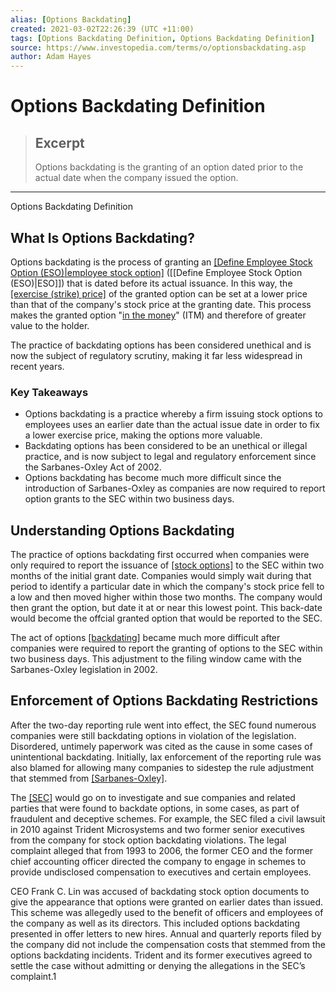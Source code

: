 ```yaml
---
alias: [Options Backdating]
created: 2021-03-02T22:26:39 (UTC +11:00)
tags: [Options Backdating Definition, Options Backdating Definition]
source: https://www.investopedia.com/terms/o/optionsbackdating.asp
author: Adam Hayes
---
```


# Options Backdating Definition

> ## Excerpt
> Options backdating is the granting of an option dated prior to the actual date when the company issued the option.

---

Options Backdating Definition
## What Is Options Backdating?

Options backdating is the process of granting an [[Define Employee Stock Option (ESO)|employee stock option]](https://www.investopedia.com/terms/e/eso.asp) ([[Define Employee Stock Option (ESO)|ESO]]) that is dated before its actual issuance. In this way, the [[exercise (strike) price]](https://www.investopedia.com/terms/e/exerciseprice.asp) of the granted option can be set at a lower price than that of the company's stock price at the granting date. This process makes the granted option "[in the money](https://www.investopedia.com/terms/i/inthemoney.asp)" (ITM) and therefore of greater value to the holder.

The practice of backdating options has been considered unethical and is now the subject of regulatory scrutiny, making it far less widespread in recent years.

### Key Takeaways

-   Options backdating is a practice whereby a firm issuing stock options to employees uses an earlier date than the actual issue date in order to fix a lower exercise price, making the options more valuable.
-   Backdating options has been considered to be an unethical or illegal practice, and is now subject to legal and regulatory enforcement since the Sarbanes-Oxley Act of 2002.
-   Options backdating has become much more difficult since the introduction of Sarbanes-Oxley as companies are now required to report option grants to the SEC within two business days.

## Understanding Options Backdating

The practice of options backdating first occurred when companies were only required to report the issuance of [[stock options]](https://www.investopedia.com/terms/s/stockoption.asp) to the SEC within two months of the initial grant date. Companies would simply wait during that period to identify a particular date in which the company's stock price fell to a low and then moved higher within those two months. The company would then grant the option, but date it at or near this lowest point. This back-date would become the offcial granted option that would be reported to the SEC.

The act of options [[backdating]](https://www.investopedia.com/terms/b/backdating.asp) became much more difficult after companies were required to report the granting of options to the SEC within two business days. This adjustment to the filing window came with the Sarbanes-Oxley legislation in 2002.

## Enforcement of Options Backdating Restrictions

After the two-day reporting rule went into effect, the SEC found numerous companies were still backdating options in violation of the legislation. Disordered, untimely paperwork was cited as the cause in some cases of unintentional backdating. Initially, lax enforcement of the reporting rule was also blamed for allowing many companies to sidestep the rule adjustment that stemmed from [[Sarbanes-Oxley]](https://www.investopedia.com/terms/s/sarbanesoxleyact.asp).

The [[SEC]](https://www.investopedia.com/terms/s/sec.asp) would go on to investigate and sue companies and related parties that were found to backdate options, in some cases, as part of fraudulent and deceptive schemes. For example, the SEC filed a civil lawsuit in 2010 against Trident Microsystems and two former senior executives from the company for stock option backdating violations. The legal complaint alleged that from 1993 to 2006, the former CEO and the former chief accounting officer directed the company to engage in schemes to provide undisclosed compensation to executives and certain employees.

CEO Frank C. Lin was accused of backdating stock option documents to give the appearance that options were granted on earlier dates than issued. This scheme was allegedly used to the benefit of officers and employees of the company as well as its directors. This included options backdating presented in offer letters to new hires. Annual and quarterly reports filed by the company did not include the compensation costs that stemmed from the options backdating incidents. Trident and its former executives agreed to settle the case without admitting or denying the allegations in the SEC’s complaint.1
